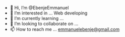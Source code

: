 - 👋 Hi, I’m @EbenjeEmmanuel
- 👀 I’m interested in ... Web developing 
- 🌱 I’m currently learning ... 
- 💞️ I’m looking to collaborate on ...
- 📫 How to reach me ... emmanuelebenje@gmail.com

<!---
EbenjeEmmanuel/EbenjeEmmanuel is a ✨ special ✨ repository because its `README.md` (this file) appears on your GitHub profile.
You can click the Preview link to take a look at your changes.
--->
